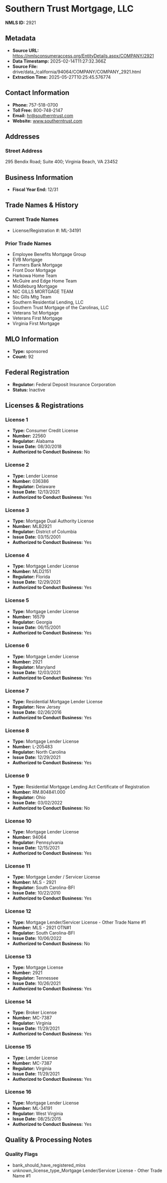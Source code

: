 # Southern Trust Mortgage, LLC

**NMLS ID:** 2921

## Metadata
- **Source URL:** https://nmlsconsumeraccess.org/EntityDetails.aspx/COMPANY/2921
- **Data Timestamp:** 2025-02-14T11:27:32.366Z
- **Source File:** drive/data_/california/94064/COMPANY/COMPANY_2921.html
- **Extraction Time:** 2025-05-27T10:25:45.576774

## Contact Information
- **Phone:** 757-518-0700
- **Toll Free:** 800-748-2147
- **Email:** hr@southerntrust.com
- **Website:** www.southerntrust.com

## Addresses
### Street Address
295 Bendix Road; Suite 400; Virginia Beach, VA 23452

## Business Information
- **Fiscal Year End:** 12/31

## Trade Names & History
### Current Trade Names
- License/Registration #: ML-34191

### Prior Trade Names
- Employee Benefits Mortgage Group
- EVB Mortgage
- Farmers Bank Mortgage
- Front Door Mortgage
- Harkowa Home Team
- McGuire and Edge Home Team
- Middleburg Mortgage
- NIC GILLS MORTGAGE TEAM
- Nic Gills Mtg Team
- Southern Residential Lending, LLC
- Southern Trust Mortgage of the Carolinas, LLC
- Veterans 1st Mortgage
- Veterans First Mortgage
- Virginia First Mortgage

## MLO Information
- **Type:** sponsored
- **Count:** 92

## Federal Registration
- **Regulator:** Federal Deposit Insurance Corporation
- **Status:** Inactive

## Licenses & Registrations

### License 1
- **Type:** Consumer Credit License
- **Number:** 22560
- **Regulator:** Alabama
- **Issue Date:** 08/30/2018
- **Authorized to Conduct Business:** No

### License 2
- **Type:** Lender License
- **Number:** 036386
- **Regulator:** Delaware
- **Issue Date:** 12/13/2021
- **Authorized to Conduct Business:** Yes

### License 3
- **Type:** Mortgage Dual Authority License
- **Number:** MLB2921
- **Regulator:** District of Columbia
- **Issue Date:** 03/15/2001
- **Authorized to Conduct Business:** Yes

### License 4
- **Type:** Mortgage Lender License
- **Number:** MLD2151
- **Regulator:** Florida
- **Issue Date:** 12/29/2021
- **Authorized to Conduct Business:** Yes

### License 5
- **Type:** Mortgage Lender License
- **Number:** 16579
- **Regulator:** Georgia
- **Issue Date:** 06/15/2001
- **Authorized to Conduct Business:** Yes

### License 6
- **Type:** Mortgage Lender License
- **Number:** 2921
- **Regulator:** Maryland
- **Issue Date:** 12/03/2021
- **Authorized to Conduct Business:** Yes

### License 7
- **Type:** Residential Mortgage Lender License
- **Regulator:** New Jersey
- **Issue Date:** 02/26/2016
- **Authorized to Conduct Business:** Yes

### License 8
- **Type:** Mortgage Lender License
- **Number:** L-205483
- **Regulator:** North Carolina
- **Issue Date:** 12/29/2021
- **Authorized to Conduct Business:** Yes

### License 9
- **Type:** Residential Mortgage Lending Act Certificate of Registration
- **Number:** RM.804841.000
- **Regulator:** Ohio
- **Issue Date:** 03/02/2022
- **Authorized to Conduct Business:** No

### License 10
- **Type:** Mortgage Lender License
- **Number:** 94064
- **Regulator:** Pennsylvania
- **Issue Date:** 12/15/2021
- **Authorized to Conduct Business:** Yes

### License 11
- **Type:** Mortgage Lender / Servicer License
- **Number:** MLS - 2921
- **Regulator:** South Carolina-BFI
- **Issue Date:** 10/22/2010
- **Authorized to Conduct Business:** Yes

### License 12
- **Type:** Mortgage Lender/Servicer License - Other Trade Name #1
- **Number:** MLS - 2921 OTN#1
- **Regulator:** South Carolina-BFI
- **Issue Date:** 10/06/2022
- **Authorized to Conduct Business:** No

### License 13
- **Type:** Mortgage License
- **Number:** 2921
- **Regulator:** Tennessee
- **Issue Date:** 10/26/2021
- **Authorized to Conduct Business:** Yes

### License 14
- **Type:** Broker License
- **Number:** MC-7387
- **Regulator:** Virginia
- **Issue Date:** 11/29/2021
- **Authorized to Conduct Business:** Yes

### License 15
- **Type:** Lender License
- **Number:** MC-7387
- **Regulator:** Virginia
- **Issue Date:** 11/29/2021
- **Authorized to Conduct Business:** Yes

### License 16
- **Type:** Mortgage Lender License
- **Number:** ML-34191
- **Regulator:** West Virginia
- **Issue Date:** 08/25/2015
- **Authorized to Conduct Business:** Yes

## Quality & Processing Notes
### Quality Flags
- bank_should_have_registered_mlos
- unknown_license_type_Mortgage Lender/Servicer License - Other Trade Name #1
